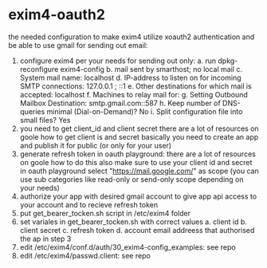 # exim4-oauth2

the needed configuration to make exim4 utilize xoauth2 authentication and be able to use gmail for sending out email:

1. configure exim4 per your needs
  for sending out only:
  a. run dpkg-reconfigure exim4-config
  b. mail sent by smarthost; no local mail
  c. System mail name: localhost
  d. IP-address to listen on for incoming SMTP connections: 127.0.0.1 ; ::1
  e. Other destinations for which mail is accepted: localhost
  f. Machines to relay mail for: <leave this blank>
  g. Setting Outbound Mailbox Destination: smtp.gmail.com::587
  h. Keep number of DNS-queries minimal (Dial-on-Demand)? No
  i. Split configuration file into small files? Yes
2. you need to get client_id and client secret
  there are a lot of resources on goole how to get client is and secret
  basically you need to create an app and publish it for public (or only for your user)
3. generate refresh token in oauth playground:
  there are a lot of resources on goole how to do this also
  make sure to use your client id and secret in oauth playground
  select "https://mail.google.com/" as scope (you can use sub categories like read-only or send-only scope depending on your needs)
4. authorize your app with desired gmail account to give app api access to your account and to recieve refresh token
5. put get_bearer_tocken.sh script in /etc/exim4 folder
6. set variales in get_bearer_tocken.sh with correct values
    a. client id
    b. client secret
    c. refresh token
    d. account email addreess that authorised the ap in step 3
7. edit /etc/exim4/conf.d/auth/30_exim4-config_examples: see repo
8. edit /etc/exim4/passwd.client: see repo
